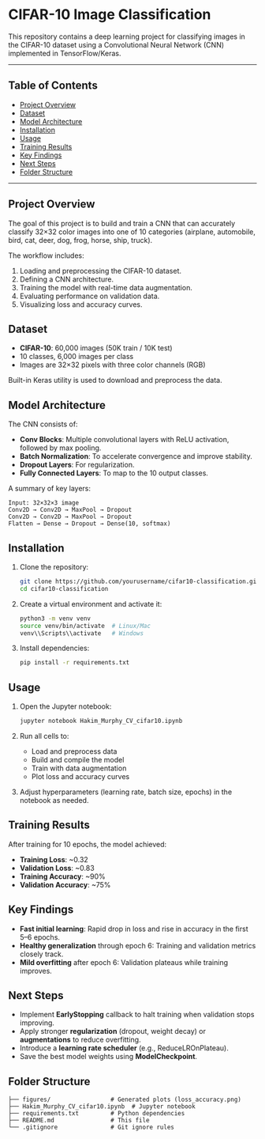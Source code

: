 # CIFAR-10 Image Classification

This repository contains a deep learning project for classifying images in the CIFAR-10 dataset using a Convolutional Neural Network (CNN) implemented in TensorFlow/Keras.

---

## Table of Contents

* [Project Overview](#project-overview)
* [Dataset](#dataset)
* [Model Architecture](#model-architecture)
* [Installation](#installation)
* [Usage](#usage)
* [Training Results](#training-results)
* [Key Findings](#key-findings)
* [Next Steps](#next-steps)
* [Folder Structure](#folder-structure)

---

## Project Overview

The goal of this project is to build and train a CNN that can accurately classify 32×32 color images into one of 10 categories (airplane, automobile, bird, cat, deer, dog, frog, horse, ship, truck).

The workflow includes:

1. Loading and preprocessing the CIFAR-10 dataset.
2. Defining a CNN architecture.
3. Training the model with real-time data augmentation.
4. Evaluating performance on validation data.
5. Visualizing loss and accuracy curves.

## Dataset

* **CIFAR-10**: 60,000 images (50K train / 10K test)
* 10 classes, 6,000 images per class
* Images are 32×32 pixels with three color channels (RGB)

Built-in Keras utility is used to download and preprocess the data.

## Model Architecture

The CNN consists of:

* **Conv Blocks**: Multiple convolutional layers with ReLU activation, followed by max pooling.
* **Batch Normalization**: To accelerate convergence and improve stability.
* **Dropout Layers**: For regularization.
* **Fully Connected Layers**: To map to the 10 output classes.

A summary of key layers:

```plaintext
Input: 32×32×3 image
Conv2D → Conv2D → MaxPool → Dropout
Conv2D → Conv2D → MaxPool → Dropout
Flatten → Dense → Dropout → Dense(10, softmax)
```

## Installation

1. Clone the repository:

   ```bash
   git clone https://github.com/yourusername/cifar10-classification.git
   cd cifar10-classification
   ```

2. Create a virtual environment and activate it:

   ```bash
   python3 -m venv venv
   source venv/bin/activate  # Linux/Mac
   venv\\Scripts\\activate   # Windows
   ```

3. Install dependencies:

   ```bash
   pip install -r requirements.txt
   ```

## Usage

1. Open the Jupyter notebook:

   ```bash
   jupyter notebook Hakim_Murphy_CV_cifar10.ipynb
   ```

2. Run all cells to:

   * Load and preprocess data
   * Build and compile the model
   * Train with data augmentation
   * Plot loss and accuracy curves

3. Adjust hyperparameters (learning rate, batch size, epochs) in the notebook as needed.

## Training Results

After training for 10 epochs, the model achieved:

* **Training Loss**: \~0.32
* **Validation Loss**: \~0.83
* **Training Accuracy**: \~90%
* **Validation Accuracy**: \~75%

## Key Findings

* **Fast initial learning**: Rapid drop in loss and rise in accuracy in the first 5–6 epochs.
* **Healthy generalization** through epoch 6: Training and validation metrics closely track.
* **Mild overfitting** after epoch 6: Validation plateaus while training improves.

## Next Steps

* Implement **EarlyStopping** callback to halt training when validation stops improving.
* Apply stronger **regularization** (dropout, weight decay) or **augmentations** to reduce overfitting.
* Introduce a **learning rate scheduler** (e.g., ReduceLROnPlateau).
* Save the best model weights using **ModelCheckpoint**.

## Folder Structure

```plaintext
├── figures/                 # Generated plots (loss_accuracy.png)
├── Hakim_Murphy_CV_cifar10.ipynb  # Jupyter notebook
├── requirements.txt         # Python dependencies
├── README.md                # This file
└── .gitignore               # Git ignore rules
```
